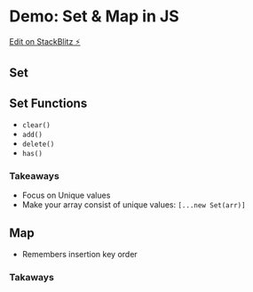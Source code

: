 # Demo: Set & Map in JS

[Edit on StackBlitz ⚡️](https://stackblitz.com/edit/typescript-urmfwc)

## Set

## Set Functions
- `clear()`
- `add()`
- `delete()`
- `has()`

### Takeaways
- Focus on Unique values
- Make your array consist of unique values: `[...new Set(arr)]`

## Map
- Remembers insertion key order

### Takaways